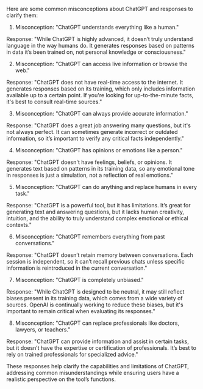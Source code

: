 Here are some common misconceptions about ChatGPT and responses to clarify them:

1. Misconception: "ChatGPT understands everything like a human."

Response: "While ChatGPT is highly advanced, it doesn’t truly understand language in the way humans do. It generates responses based on patterns in data it’s been trained on, not personal knowledge or consciousness."

2. Misconception: "ChatGPT can access live information or browse the web."

Response: "ChatGPT does not have real-time access to the internet. It generates responses based on its training, which only includes information available up to a certain point. If you're looking for up-to-the-minute facts, it's best to consult real-time sources."

3. Misconception: "ChatGPT can always provide accurate information."

Response: "ChatGPT does a great job answering many questions, but it's not always perfect. It can sometimes generate incorrect or outdated information, so it’s important to verify any critical facts independently."

4. Misconception: "ChatGPT has opinions or emotions like a person."

Response: "ChatGPT doesn't have feelings, beliefs, or opinions. It generates text based on patterns in its training data, so any emotional tone in responses is just a simulation, not a reflection of real emotions."

5. Misconception: "ChatGPT can do anything and replace humans in every task."

Response: "ChatGPT is a powerful tool, but it has limitations. It’s great for generating text and answering questions, but it lacks human creativity, intuition, and the ability to truly understand complex emotional or ethical contexts."

6. Misconception: "ChatGPT remembers everything from past conversations."

Response: "ChatGPT doesn’t retain memory between conversations. Each session is independent, so it can’t recall previous chats unless specific information is reintroduced in the current conversation."

7. Misconception: "ChatGPT is completely unbiased."

Response: "While ChatGPT is designed to be neutral, it may still reflect biases present in its training data, which comes from a wide variety of sources. OpenAI is continually working to reduce these biases, but it's important to remain critical when evaluating its responses."

8. Misconception: "ChatGPT can replace professionals like doctors, lawyers, or teachers."

Response: "ChatGPT can provide information and assist in certain tasks, but it doesn’t have the expertise or certification of professionals. It’s best to rely on trained professionals for specialized advice."

These responses help clarify the capabilities and limitations of ChatGPT, addressing common misunderstandings while ensuring users have a realistic perspective on the tool’s functions.
